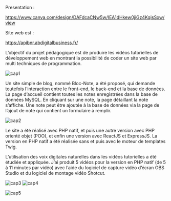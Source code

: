 Presentation :

https://www.canva.com/design/DAFdcaCNw5w/IEA1dHkew0jiGz4KqisSxw/view

Site web est : 

https://apibnr.abdigitalbusiness.fr/

L’objectif du projet pédagogique est de produire les vidéos tutorielles de développement web en montrant la possibilité de coder un site web par multi techniques de programmation. 

![cap1](https://user-images.githubusercontent.com/107623849/227521546-e0a1193a-1d68-484a-8f1b-cae32dfc46a9.jpg)

Un site simple de blog, nommé Bloc-Note, a été proposé, qui demande toutefois l’interaction entre le front-end, le back-end et la base de données. La page d’accueil contient toutes les notes enregistrées dans la base de données MySQL. En cliquant sur une note, la page détaillant la note s’affiche. Une note peut être ajoutée à la base de données via la page de l’ajout de note qui contient un formulaire à remplir. 

![cap2](https://user-images.githubusercontent.com/107623849/227521589-e3eca93f-0faa-4a63-8889-5f838cd807d5.jpg)

Le site a été réalisé avec PHP natif, et puis une autre version avec PHP orienté objet (POO), et enfin une version avec ReactJS et ExpressJS. La version en PHP natif a été réalisée sans et puis avec le moteur de templates Twig. 

L’utilisation des voix digitales naturelles dans les vidéos tutorielles a été étudiée et appliquée. J’ai produit 5 vidéos pour la version en PHP natif (de 5 à 11 minutes par vidéo) avec l’aide du logiciel de capture vidéo d’écran OBS Studio et du logiciel de montage vidéo Shotcut. 

![cap3](https://user-images.githubusercontent.com/107623849/227521733-fc883093-b286-486e-9a54-1049ae89ee33.jpg)
![cap4](https://user-images.githubusercontent.com/107623849/227521760-eadb143e-0ad9-4ab5-ab0a-b37e4ab33ae5.jpg)

![cap5](https://user-images.githubusercontent.com/107623849/227521836-a8075885-242f-4fe3-a11a-6e730c722f6c.jpg)

